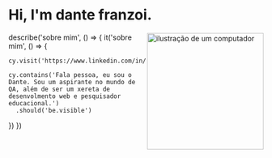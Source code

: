 <img scr= "https://user-images.githubusercontent.com/113047979/215866245-838e7c18-f656-4a98-97ee-341bdcb42ecf.png" />

# Hi, I'm dante franzoi.

<img src="https://github.com/dantefranzoi/dantefranzoi/assets/113047979/d3a61655-f650-4128-933a-147aefedf5a4.png" alt="ilustração de um computador" width="230px" align="right" style="max-width: 100%;">

describe('sobre mim', () => {
  it('sobre mim', () => {
  
    cy.visit('https://www.linkedin.com/in/dantefsantana/')

    cy.contains('Fala pessoa, eu sou o Dante. Sou um aspirante no mundo de QA, além de ser um xereta de desenvolmento web e pesquisador educacional.')
      .should('be.visible')
  })
})
